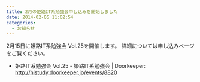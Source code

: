 ```yaml
---
title: 2月の姫路IT系勉強会申し込みを開始しました
date: 2014-02-05 11:02:54
categories:
  - お知らせ
---
```


2月15日に姫路IT系勉強会 Vol.25を開催します。
詳細については申し込みページをご覧ください。

-   姫路IT系勉強会 Vol.25 - 姫路IT系勉強会 | Doorkeeper: <http://histudy.doorkeeper.jp/events/8820>
